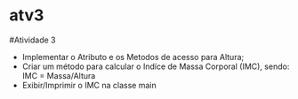 # atv3
#Atividade 3
- Implementar o Atributo e os Metodos de acesso para Altura;  
- Criar um método para calcular o Indíce de Massa Corporal (IMC), sendo: IMC = Massa/Altura  
- Exibir/Imprimir o IMC na classe main
